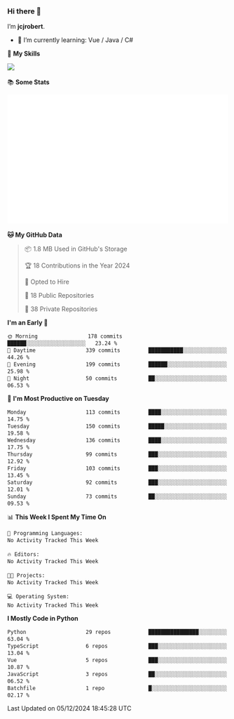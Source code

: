 ### Hi there 👋

I’m **jcjrobert**.

- 🌱 I’m currently learning: Vue / Java / C#

🌟 **My Skills**

![](https://img.shields.io/badge/-Python-3e74a2?style=flat-square&logo=Python&logoColor=fff)

📚 **Some Stats**

![](https://github.com/jcjrobert/github-stats/blob/master/generated/overview.svg)

<!--START_SECTION:waka-->
**🐱 My GitHub Data** 

> 📦 1.8 MB Used in GitHub's Storage 
 > 
> 🏆 18 Contributions in the Year 2024
 > 
> 💼 Opted to Hire
 > 
> 📜 18 Public Repositories 
 > 
> 🔑 38 Private Repositories 
 > 
**I'm an Early 🐤** 

```text
🌞 Morning                178 commits         ██████░░░░░░░░░░░░░░░░░░░   23.24 % 
🌆 Daytime                339 commits         ███████████░░░░░░░░░░░░░░   44.26 % 
🌃 Evening                199 commits         ██████░░░░░░░░░░░░░░░░░░░   25.98 % 
🌙 Night                  50 commits          ██░░░░░░░░░░░░░░░░░░░░░░░   06.53 % 
```
📅 **I'm Most Productive on Tuesday** 

```text
Monday                   113 commits         ████░░░░░░░░░░░░░░░░░░░░░   14.75 % 
Tuesday                  150 commits         █████░░░░░░░░░░░░░░░░░░░░   19.58 % 
Wednesday                136 commits         ████░░░░░░░░░░░░░░░░░░░░░   17.75 % 
Thursday                 99 commits          ███░░░░░░░░░░░░░░░░░░░░░░   12.92 % 
Friday                   103 commits         ███░░░░░░░░░░░░░░░░░░░░░░   13.45 % 
Saturday                 92 commits          ███░░░░░░░░░░░░░░░░░░░░░░   12.01 % 
Sunday                   73 commits          ██░░░░░░░░░░░░░░░░░░░░░░░   09.53 % 
```


📊 **This Week I Spent My Time On** 

```text
💬 Programming Languages: 
No Activity Tracked This Week

🔥 Editors: 
No Activity Tracked This Week

🐱‍💻 Projects: 
No Activity Tracked This Week

💻 Operating System: 
No Activity Tracked This Week
```

**I Mostly Code in Python** 

```text
Python                   29 repos            ████████████████░░░░░░░░░   63.04 % 
TypeScript               6 repos             ███░░░░░░░░░░░░░░░░░░░░░░   13.04 % 
Vue                      5 repos             ███░░░░░░░░░░░░░░░░░░░░░░   10.87 % 
JavaScript               3 repos             ██░░░░░░░░░░░░░░░░░░░░░░░   06.52 % 
Batchfile                1 repo              █░░░░░░░░░░░░░░░░░░░░░░░░   02.17 % 
```




 Last Updated on 05/12/2024 18:45:28 UTC
<!--END_SECTION:waka-->
